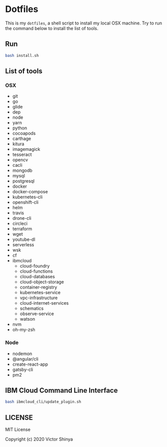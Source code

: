 # Dotfiles

This is my `dotfiles`, a shell script to install my local OSX machine. Try to run the command below to install the list of tools.

## Run

```sh
bash install.sh
```

## List of tools

### OSX

- git
- go
- glide
- dep
- node
- yarn
- python
- cocoapods
- carthage
- kitura
- imagemagick
- tesseract
- opencv
- cacli
- mongodb
- mysql
- postgresql
- docker
- docker-compose
- kubernetes-cli
- openshift-cli
- helm
- travis
- drone-cli
- circleci
- terraform
- wget
- youtube-dl
- serverless
- wsk
- cf
- ibmcloud
    - cloud-foundry
    - cloud-functions
    - cloud-databases
    - cloud-object-storage
    - container-registry
    - kubernetes-service
    - vpc-infrastructure
    - cloud-internet-services
    - schematics
    - observe-service
    - watson
- nvm
- oh-my-zsh

### Node

- nodemon
- @angular/cli
- create-react-app
- gatsby-cli
- pm2

## IBM Cloud Command Line Interface

```sh
bash ibmcloud_cli/update_plugin.sh
```

## LICENSE

MIT License

Copyright (c) 2020 Victor Shinya
